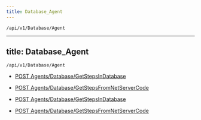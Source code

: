 ```yaml
---
title: Database_Agent
---
```


```http
/api/v1/Database/Agent
```

---

title: Database_Agent
---

```http
/api/v1/Database/Agent
```

* [POST Agents/Database/GetStepsInDatabase](v1DatabaseAgent_GetStepsInDatabase.md)

* [POST Agents/Database/GetStepsFromNetServerCode](v1DatabaseAgent_GetStepsFromNetServerCode.md)

* [POST Agents/Database/GetStepsInDatabase](v1DatabaseAgent_GetStepsInDatabase.md)

* [POST Agents/Database/GetStepsFromNetServerCode](v1DatabaseAgent_GetStepsFromNetServerCode.md)
